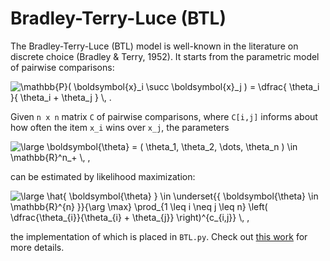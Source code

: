 # Bradley-Terry-Luce (BTL)

The Bradley-Terry-Luce (BTL) model is well-known in the literature on discrete choice (Bradley & Terry, 1952). It starts from the parametric model of pairwise comparisons:

<img src="https://latex.codecogs.com/png.latex?\mathbb{P}(&space;\boldsymbol{x}_i&space;\succ&space;\boldsymbol{x}_j&space;)&space;=&space;\dfrac{&space;\theta_i&space;}{&space;\theta_i&space;&plus;&space;\theta_j&space;}&space;\,&space;." title="\mathbb{P}( \boldsymbol{x}_i \succ \boldsymbol{x}_j ) = \dfrac{ \theta_i }{ \theta_i + \theta_j } \, ." />

Given `n x n` matrix `C` of pairwise comparisons, where `C[i,j]` informs about how often the item `x_i` wins over `x_j`, the parameters 

<img src="https://latex.codecogs.com/png.latex?\inline&space;\dpi{100}&space;\bg_white&space;\large&space;\boldsymbol{\theta}&space;=&space;(&space;\theta_1,&space;\theta_2,&space;\dots,&space;\theta_n&space;)&space;\in&space;\mathbb{R}^n_&plus;&space;\,&space;," title="\large \boldsymbol{\theta} = ( \theta_1, \theta_2, \dots, \theta_n ) \in \mathbb{R}^n_+ \, ," />

can be estimated by likelihood maximization:

<img src="https://latex.codecogs.com/png.latex?\dpi{100}&space;\large&space;\hat{&space;\boldsymbol{\theta}&space;}&space;\in&space;\underset{{&space;\boldsymbol{\theta}&space;\in&space;\mathbb{R}^{n}&space;}}{\arg&space;\max}&space;\prod_{1&space;\leq&space;i&space;\neq&space;j&space;\leq&space;n}&space;\left(&space;\dfrac{\theta_{i}}{\theta_{i}&space;&plus;&space;\theta_{j}}&space;\right)^{c_{i,j}}&space;\,&space;," title="\large \hat{ \boldsymbol{\theta} } \in \underset{{ \boldsymbol{\theta} \in \mathbb{R}^{n} }}{\arg \max} \prod_{1 \leq i \neq j \leq n} \left( \dfrac{\theta_{i}}{\theta_{i} + \theta_{j}} \right)^{c_{i,j}} \, ," />

the implementation of which is placed in `BTL.py`. Check out [this work](http://proceedings.mlr.press/v70/fahandar17a/fahandar17a.pdf) for more details.
